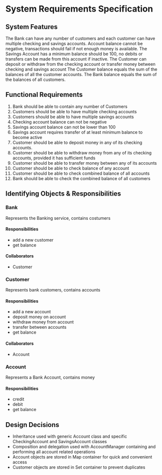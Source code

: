 # System Requirements Specification

## System Features

The Bank can have any number of customers and each customer can have multiple checking and savings accounts.
Account balance cannot be negative, transactions should fail if not enough money is available.
The Savings Account has a minimum balance should be 100, no debits or transfers can be made from this account if inactive.
The Customer can deposit or withdraw from the checking account or transfer money between checking and savings account
The Customer balance equals the sum of the balances of all the customer accounts.
The Bank balance equals the sum of the balances of all customers.

## Functional Requirements
1. Bank should be able to contain any number of Customers
1. Customers should be able to have multiple checking accounts
1. Customers should be able to have multiple savings accounts
1. Checking account balance can not be negative
1. Savings account balance can not be lower than 100
1. Savings account requires transfer of at least minimum balance to become active
1. Customer should be able to deposit money in any of its checking accounts.
1. Customer should be able to withdraw money from any of its checking accounts, provided it has sufficient funds
1. Customer should be able to transfer money between any of its accounts
1. Customer should be able to check balance of any account
1. Customer should be able to check combined balance of all accounts
1. Bank should be able to check the combined balance of all customers

## Identifying Objects & Responsibilities

### Bank
Represents the Banking service, contains costumers

#### Responsibilities
* add a new customer
* get balance

#### Collaborators
* Customer

### Customer
Represents bank customers, contains accounts

#### Responsibilities
* add a new account
* deposit money on account
* withdraw money from account
* transfer between accounts
* get balance

#### Collaborators
* Account

### Account
Represents a Bank Account, contains money

#### Responsibilities
* credit
* debit
* get balance

## Design Decisions

* Inheritance used with generic Account class and specific CheckingAccount and SavingsAccount classes
* Composition and delegation used with AccountManager containing and performing all account related operations
* Account objects are stored in Map container for quick and convenient access
* Customer objects are stored in Set container to prevent duplicates

 
